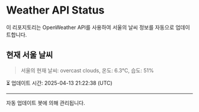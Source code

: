 
# Weather API Status

이 리포지토리는 OpenWeather API를 사용하여 서울의 날씨 정보를 자동으로 업데이트합니다.

## 현재 서울 날씨
> 서울의 현재 날씨: overcast clouds, 온도: 6.3°C, 습도: 51%

⏳ 업데이트 시간: 2025-04-13 21:22:38 (UTC)

---
자동 업데이트 봇에 의해 관리됩니다.
